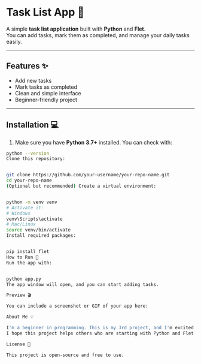 # Task List App 📝

A simple **task list application** built with **Python** and **Flet**.  
You can add tasks, mark them as completed, and manage your daily tasks easily.  

---

## Features ✨
- Add new tasks  
- Mark tasks as completed  
- Clean and simple interface  
- Beginner-friendly project  

---

## Installation 💻

1. Make sure you have **Python 3.7+** installed. You can check with:

```bash
python --version
Clone this repository:


git clone https://github.com/your-username/your-repo-name.git
cd your-repo-name
(Optional but recommended) Create a virtual environment:


python -m venv venv
# Activate it:
# Windows
venv\Scripts\activate
# Mac/Linux
source venv/bin/activate
Install required packages:


pip install flet
How to Run 🚀
Run the app with:


python app.py
The app window will open, and you can start adding tasks.

Preview 🎬

You can include a screenshot or GIF of your app here:

About Me 💡

I'm a beginner in programming. This is my 3rd project, and I'm excited to keep learning and improving!
I hope this project helps others who are starting with Python and Flet.

License 📄

This project is open-source and free to use.

